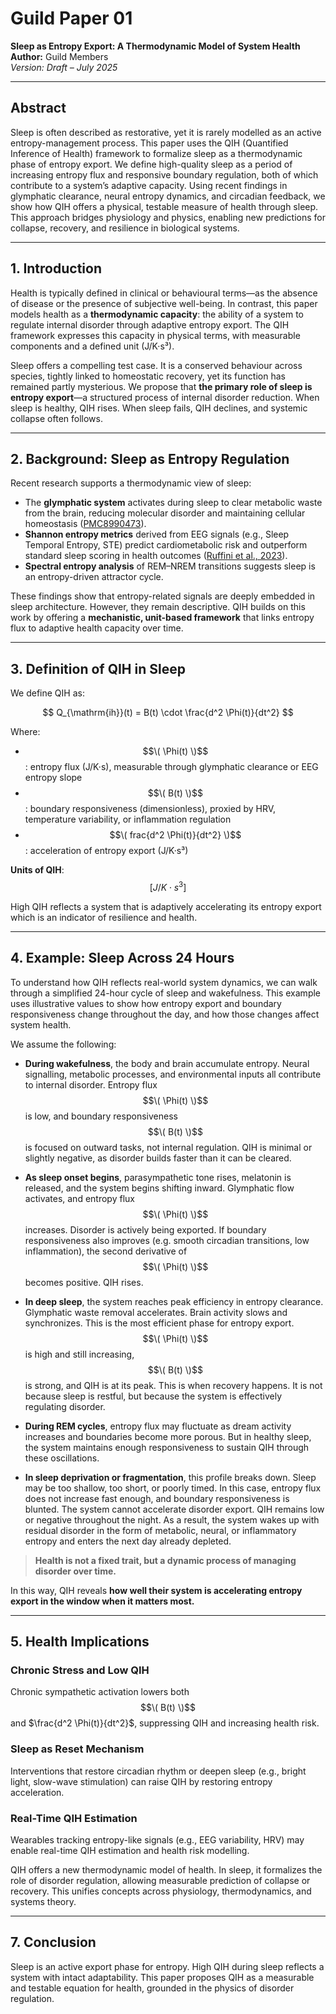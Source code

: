 
# Guild Paper 01  
**Sleep as Entropy Export: A Thermodynamic Model of System Health**  
**Author:** Guild Members  
*Version: Draft – July 2025*

---

## Abstract

Sleep is often described as restorative, yet it is rarely modelled as an active entropy-management process. This paper uses the QIH (Quantified Inference of Health) framework to formalize sleep as a thermodynamic phase of entropy export. We define high-quality sleep as a period of increasing entropy flux and responsive boundary regulation, both of which contribute to a system’s adaptive capacity. Using recent findings in glymphatic clearance, neural entropy dynamics, and circadian feedback, we show how QIH offers a physical, testable measure of health through sleep. This approach bridges physiology and physics, enabling new predictions for collapse, recovery, and resilience in biological systems.

---

## 1. Introduction

Health is typically defined in clinical or behavioural terms—as the absence of disease or the presence of subjective well-being. In contrast, this paper models health as a **thermodynamic capacity**: the ability of a system to regulate internal disorder through adaptive entropy export. The QIH framework expresses this capacity in physical terms, with measurable components and a defined unit (J/K·s³).

Sleep offers a compelling test case. It is a conserved behaviour across species, tightly linked to homeostatic recovery, yet its function has remained partly mysterious. We propose that **the primary role of sleep is entropy export**—a structured process of internal disorder reduction. When sleep is healthy, QIH rises. When sleep fails, QIH declines, and systemic collapse often follows.

---

## 2. Background: Sleep as Entropy Regulation

Recent research supports a thermodynamic view of sleep:

- The **glymphatic system** activates during sleep to clear metabolic waste from the brain, reducing molecular disorder and maintaining cellular homeostasis ([PMC8990473](https://pubmed.ncbi.nlm.nih.gov/39995712/)).
- **Shannon entropy metrics** derived from EEG signals (e.g., Sleep Temporal Entropy, STE) predict cardiometabolic risk and outperform standard sleep scoring in health outcomes ([Ruffini et al., 2023](https://www.mdpi.com/2077-0383/14/3/926)).
- **Spectral entropy analysis** of REM–NREM transitions suggests sleep is an entropy-driven attractor cycle.

These findings show that entropy-related signals are deeply embedded in sleep architecture. However, they remain descriptive. QIH builds on this work by offering a **mechanistic, unit-based framework** that links entropy flux to adaptive health capacity over time.

---

## 3. Definition of QIH in Sleep

We define QIH as:

$$
Q_{\mathrm{ih}}(t) = B(t) \cdot \frac{d^2 \Phi(t)}{dt^2}
$$

Where:

- $$\( \Phi(t) \)$$: entropy flux (J/K·s), measurable through glymphatic clearance or EEG entropy slope  
- $$\( B(t) \)$$: boundary responsiveness (dimensionless), proxied by HRV, temperature variability, or inflammation regulation  
- $$\( frac{d^2 \Phi(t)}{dt^2} \)$$: acceleration of entropy export (J/K·s³)

**Units of QIH**:  
$$
[J/K \cdot s^3]
$$

High QIH reflects a system that is adaptively accelerating its entropy export which is an indicator of resilience and health.

---

## 4. Example: Sleep Across 24 Hours

To understand how QIH reflects real-world system dynamics, we can walk through a simplified 24-hour cycle of sleep and wakefulness. This example uses illustrative values to show how entropy export and boundary responsiveness change throughout the day, and how those changes affect system health.

We assume the following:

- **During wakefulness**, the body and brain accumulate entropy. Neural signalling, metabolic processes, and environmental inputs all contribute to internal disorder. Entropy flux $$\( \Phi(t) \)$$ is low, and boundary responsiveness $$\( B(t) \)$$ is focused on outward tasks, not internal regulation. QIH is minimal or slightly negative, as disorder builds faster than it can be cleared.

- **As sleep onset begins**, parasympathetic tone rises, melatonin is released, and the system begins shifting inward. Glymphatic flow activates, and entropy flux $$\( \Phi(t) \)$$ increases. Disorder is actively being exported. If boundary responsiveness also improves (e.g. smooth circadian transitions, low inflammation), the second derivative of $$\( \Phi(t) \)$$ becomes positive. QIH rises.

- **In deep sleep**, the system reaches peak efficiency in entropy clearance. Glymphatic waste removal accelerates. Brain activity slows and synchronizes. This is the most efficient phase for entropy export. $$\( \Phi(t) \)$$ is high and still increasing, $$\( B(t) \)$$ is strong, and QIH is at its peak. This is when recovery happens. It is not because sleep is restful, but because the system is effectively regulating disorder.

- **During REM cycles**, entropy flux may fluctuate as dream activity increases and boundaries become more porous. But in healthy sleep, the system maintains enough responsiveness to sustain QIH through these oscillations.

- **In sleep deprivation or fragmentation**, this profile breaks down. Sleep may be too shallow, too short, or poorly timed. In this case, entropy flux does not increase fast enough, and boundary responsiveness is blunted. The system cannot accelerate disorder export. QIH remains low or negative throughout the night. As a result, the system wakes up with residual disorder in the form of metabolic, neural, or inflammatory entropy and enters the next day already depleted.

> **Health is not a fixed trait, but a dynamic process of managing disorder over time.**

In this way, QIH reveals **how well their system is accelerating entropy export in the window when it matters most.**

---

## 5. Health Implications

### Chronic Stress and Low QIH

Chronic sympathetic activation lowers both $$\( B(t) \)$$ and $\frac{d^2 \Phi(t)}{dt^2}$, suppressing QIH and increasing health risk.

### Sleep as Reset Mechanism

Interventions that restore circadian rhythm or deepen sleep (e.g., bright light, slow-wave stimulation) can raise QIH by restoring entropy acceleration.

### Real-Time QIH Estimation

Wearables tracking entropy-like signals (e.g., EEG variability, HRV) may enable real-time QIH estimation and health risk modelling.

QIH offers a new thermodynamic model of health. In sleep, it formalizes the role of disorder regulation, allowing measurable prediction of collapse or recovery. This unifies concepts across physiology, thermodynamics, and systems theory.

---

## 7. Conclusion

Sleep is an active export phase for entropy. High QIH during sleep reflects a system with intact adaptability. This paper proposes QIH as a measurable and testable equation for health, grounded in the physics of disorder regulation.
